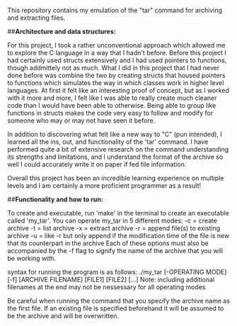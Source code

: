 This repository contains my emulation of the "tar" command for archiving and extracting files.

##**Architecture and data structures:**

For this project, I took a rather unconventional approach which allowed me to explore the C language in a way that I
hadn't before. Before this project I had certainly used structs extensively and I had used pointers to functions, though
addmittely not as much. What I did in this project that I had never done before was combine the two by creating structs
that housed pointers to functions which simulates the way in which classes work in higher level languages. At first it felt
like an interesting proof of concept, but as I worked with it more and more, I felt like I was able to really create much
cleaner code than I would have been able to otherwise. Being able to group like functions in structs makes the code very
easy to follow and modify for someone who may or may not have seen it before.

In addition to discovering what felt like a new way to "C" (pun intended), I learned all the ins, out, and functionality of
the 'tar' command. I have performed quite a bit of extensive research on the command understanding its strengths and
limitations, and I understand the format of the archive so well I could accurately write it on paper if fed file
information.

Overall this project has been an incredible learning experience on multiple levels and I am certainly a more proficient
programmer as a result!

##**Functionality and how to run:**

To create and executable, run 'make' in the terminal to create an executable called 'my_tar'.
You can operate my_tar in 5 different modes:
    -c = create archive
    -t = list archive
    -x = extract archive
    -r = append file(s) to existing archive
    -u = like -r but only append if the modification time of the file is new that its counterpart in the archive
Each of these options must also be accompanied by the -f flag to signify the name of the archive that you will be working with.

syntax for running the program is as follows:
    ./my_tar [-OPERATING MODE][-f] [ARCHIVE FILENAME] [FILE1] [FILE2] [...]
Note: including additional filenames at the end may not be nessessary for all operating modes

Be careful when running the command that you specify the archive name as the first file.
If an existing file is specified beforehand it will be assumed to be the archive and will be overwritten.
